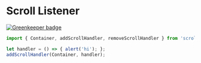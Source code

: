 # Scroll Listener

[![Greenkeeper badge](https://badges.greenkeeper.io/html-next/scroll-listener.svg)](https://greenkeeper.io/)

```js
import { Container, addScrollHandler, removeScrollHandler } from 'scroll-listener';

let handler = () => { alert('hi'); };
addScrollHandler(Container, handler);
```